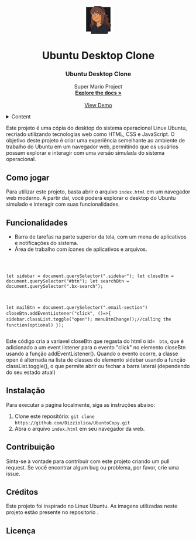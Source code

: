 

	

	
	

	

</body>
</html>

<br />
<div align="center">
  <a href="https://github.com/Dizziolica/SuperMariioJs">
    <img src="/dizziolica.jpg" alt="Logo" width="80" height="80">
  </a>




<h1>Ubuntu Desktop Clone</h1>

  <h3 align="center">Ubuntu Desktop Clone</h3>

  <p align="center">
    Super Mario Project
    <br />
    <a href="https://github.com/Dizziolica/UbuntuCopy"><strong>Explore the docs »</strong></a>
    <br />
    <br />
    <a href="https://github.com/Dizziolica/UbuntuCopy">View Demo</a>
    
   
  </p>
</div>



<!-- TABLE OF CONTENTS -->
<details>
  <summary>Content</summary>
  <ol>
    <li>
      <a href="#about-the-project">About The Project</a>
      <ul>
        <li><a href="#built-with">Built With</a></li>
      </ul>
    </li>
    <li>
      <a href= "https://github.com/Dizziolica/SuperMariioJs" >Getting Started</a>
      <ul>
        <li><a href="#prerequisites">Prerequisites</a></li>
        <li><a href="#installation">Installation</a></li>
      </ul>
    </li>
    <li><a href="#usage">Usage</a></li>
    <li><a href="#tools">Roadmap</a></li>
    <li><a href="#contributing">Contributing</a></li>
    <li><a href="#license">License</a></li>
    <li><a href="#contact">Contact</a></li>
    <li><a href="#acknowledgments">Acknowledgments</a></li>
  </ol>
</details>


<p>Este projeto é uma cópia do desktop do sistema operacional Linux Ubuntu, recriado utilizando tecnologias web como HTML, CSS e JavaScript. O objetivo deste projeto é criar uma experiência semelhante ao ambiente de trabalho do Ubuntu em um navegador web, permitindo que os usuários possam explorar e interagir com uma versão simulada do sistema operacional.</p>

<h2>Como jogar</h2>
<p>Para utilizar este projeto, basta abrir o arquivo <code>index.html</code> em um navegador web moderno. A partir daí, você poderá explorar o desktop do Ubuntu simulado e interagir com suas funcionalidades.</p>

<h2>Funcionalidades</h2>

<ul>
<li>Barra de tarefas na parte superior da tela, com um menu de aplicativos e notificações do sistema.</li>
<li>Área de trabalho com ícones de aplicativos e arquivos.</li>
		
	
</ul>
<pre><code>

let sidebar = document.querySelector(".sidebar");
  let closeBtn = document.querySelector("#btn");
  let searchBtn = document.querySelector(".bx-search");

let mailBtn = document.querySelector(".email-section")
  closeBtn.addEventListener("click", ()=>{
    sidebar.classList.toggle("open");
    menuBtnChange();//calling the function(optional)
  });
</code></pre>
<p>Este código cria a variavel closeBtn que regasta do html o id= <code> btn</code>, que é adicionado a um event listener para o evento "click" no elemento closeBtn usando a função addEventListener(). Quando o evento ocorre, a classe open é alternada na lista de classes do elemento sidebar usando a função classList.toggle(), o que permite abrir ou fechar a barra lateral (dependendo do seu estado atual)</p>
<h2>Instalação</h2>
<p>Para executar a pagina localmente, siga as instruções abaixo:</p>
<ol>
  <li>Clone este repositório: <code>git clone https://github.com/Dizziolica/UbuntoCopy.git</code></li>
  <li>Abra o arquivo <code>index.html</code> em seu navegador da web.</li>
  
</ol>
<h2>Contribuição</h2>
<p>Sinta-se à vontade para contribuir com este projeto criando um pull request. Se você encontrar algum bug ou problema, por favor, crie uma issue.</p>
<h2>Créditos</h2>
<p> Este projeto foi inspirado no Linux Ubuntu. As imagens utilizadas neste projeto estão presente no repositorio .</p>
<h2>Licença</h2>




